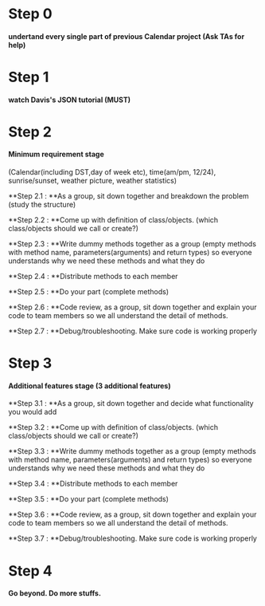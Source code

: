 # Step 0 

#### undertand every single part of previous Calendar project (Ask TAs for help)

# Step 1 

#### watch Davis's JSON tutorial (MUST)

# Step 2 

#### Minimum requirement stage

(Calendar(including DST,day of week etc), time(am/pm, 12/24), sunrise/sunset, weather picture, weather statistics) 

**Step 2.1 : **As a group, sit down together and breakdown the problem (study the structure)

**Step 2.2 : **Come up with definition of class/objects. (which class/objects should we call or create?)

**Step 2.3 : **Write dummy methods together as a group (empty methods with method name, parameters(arguments) and return types) so everyone understands why we need these methods and what they do

**Step 2.4 : **Distribute methods to each member

**Step 2.5 : **Do your part (complete methods)

**Step 2.6 : **Code review, as a group, sit down together and explain your code to team members so we all understand the detail of methods.

**Step 2.7 : **Debug/troubleshooting. Make sure code is working properly

# Step 3 

#### Additional features stage (3 additional features)

**Step 3.1 : **As a group, sit down together and decide what functionality you would add

**Step 3.2 : **Come up with definition of class/objects. (which class/objects should we call or create?)

**Step 3.3 : **Write dummy methods together as a group (empty methods with method name, parameters(arguments) and return types) so everyone understands why we need these methods and what they do

**Step 3.4 : **Distribute methods to each member

**Step 3.5 : **Do your part (complete methods)

**Step 3.6 : **Code review, as a group, sit down together and explain your code to team members so we all understand the detail of methods.

**Step 3.7 : **Debug/troubleshooting. Make sure code is working properly

# Step 4 

#### Go beyond. Do more stuffs.
